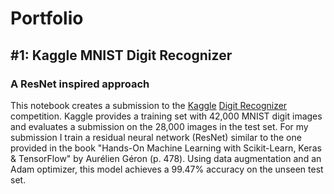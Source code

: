 # Portfolio
## #1: Kaggle MNIST Digit Recognizer
### A ResNet inspired approach
This notebook creates a submission to the [Kaggle](https://www.kaggle.com/) [Digit Recognizer](https://www.kaggle.com/c/digit-recognizer) competition. Kaggle provides a training set with 42,000 MNIST digit images and evaluates a submission on the 28,000 images in the test set. For my submission I train a residual neural network (ResNet) similar to the one provided in the book "Hands-On Machine Learning with Scikit-Learn, Keras & TensorFlow" by Aurélien Géron (p. 478). Using data augmentation and an Adam optimizer, this model achieves a 99.47% accuracy on the unseen test set.
